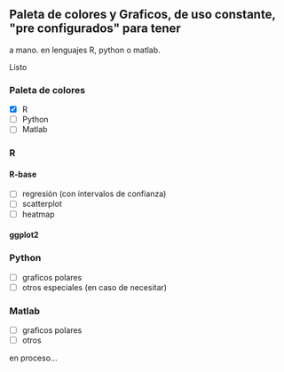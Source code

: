 ## Paleta de colores y Graficos, de uso constante, "pre configurados" para tener 
a mano. en lenguajes R, python o matlab.

Listo</br>

### Paleta de colores</br>
- [x] R </br>
- [ ] Python </br>
- [ ] Matlab </br>

### R</br>
#### R-base
- [ ] regresión (con intervalos de confianza)</br>
- [ ] scatterplot</br>
- [ ] heatmap</br>
#### ggplot2


### Python</br>
- [ ] graficos polares</br>
- [ ] otros especiales (en caso de necesitar)</br>

### Matlab</br>
- [ ] graficos polares</br>
- [ ] otros</br>

en proceso...